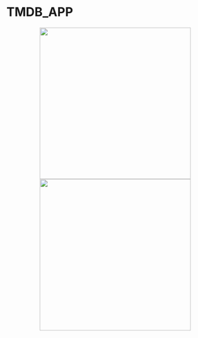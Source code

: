 # TMDB_APP

<p align="center">
	<img src="https://user-images.githubusercontent.com/40682280/176609526-5c30309e-f35b-43db-96e6-ea8ae47c5997.png" width="350"> <img src="https://user-images.githubusercontent.com/40682280/176609587-9f53f3fa-46ad-4a32-8eca-ffc674d39156.png" width="350">
<p>
